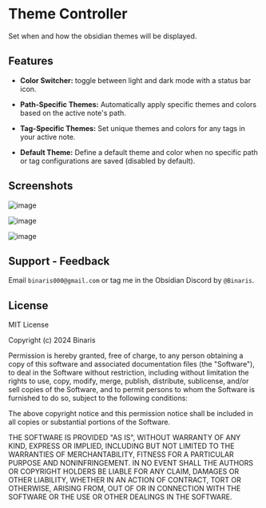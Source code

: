 # Theme Controller

Set when and how the obsidian themes will be displayed.

## Features

- **Color Switcher:** toggle between light and dark mode with a status bar icon.

- **Path-Specific Themes:** Automatically apply specific themes and colors based on the active note's path.

- **Tag-Specific Themes:** Set unique themes and colors for any tags in your active note.

- **Default Theme:** Define a default theme and color when no specific path or tag configurations are saved (disabled by default).

## Screenshots

![image](https://github.com/user-attachments/assets/3a6a29a7-71b7-4bab-8c54-8104646d0471)

![image](https://github.com/user-attachments/assets/56174c89-c714-4529-8672-125155a6adaa)

![image](https://github.com/user-attachments/assets/4797de1d-2d0c-48d7-ad1f-bf0806ef6128)



## Support - Feedback

Email `binaris000@gmail.com` or tag me in the Obsidian Discord by `@Binaris`.

## License

MIT License

Copyright (c) 2024 Binaris

Permission is hereby granted, free of charge, to any person obtaining a copy
of this software and associated documentation files (the "Software"), to deal
in the Software without restriction, including without limitation the rights
to use, copy, modify, merge, publish, distribute, sublicense, and/or sell
copies of the Software, and to permit persons to whom the Software is
furnished to do so, subject to the following conditions:

The above copyright notice and this permission notice shall be included in all
copies or substantial portions of the Software.

THE SOFTWARE IS PROVIDED "AS IS", WITHOUT WARRANTY OF ANY KIND, EXPRESS OR
IMPLIED, INCLUDING BUT NOT LIMITED TO THE WARRANTIES OF MERCHANTABILITY,
FITNESS FOR A PARTICULAR PURPOSE AND NONINFRINGEMENT. IN NO EVENT SHALL THE
AUTHORS OR COPYRIGHT HOLDERS BE LIABLE FOR ANY CLAIM, DAMAGES OR OTHER
LIABILITY, WHETHER IN AN ACTION OF CONTRACT, TORT OR OTHERWISE, ARISING FROM,
OUT OF OR IN CONNECTION WITH THE SOFTWARE OR THE USE OR OTHER DEALINGS IN THE
SOFTWARE.

